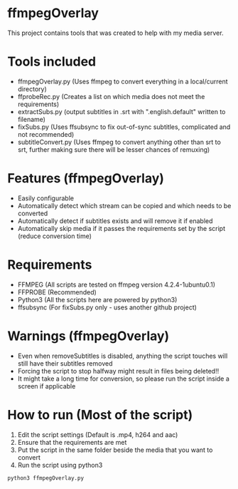 # ffmpegOverlay
This project contains tools that was created to help with my media server.

# Tools included
- ffmpegOverlay.py (Uses ffmpeg to convert everything in a local/current directory)
- ffprobeRec.py (Creates a list on which media does not meet the requirements)
- extractSubs.py (output subtitles in .srt with ".english.default" written to filename)
- fixSubs.py (Uses ffsubsync to fix out-of-sync subtitles, complicated and not recommended)
- subtitleConvert.py (Uses ffmpeg to convert anything other than srt to srt, further making sure there will be lesser chances of remuxing)

# Features (ffmpegOverlay)
- Easily configurable
- Automatically detect which stream can be copied and which needs to be converted
- Automatically detect if subtitles exists and will remove it if enabled
- Automatically skip media if it passes the requirements set by the script (reduce conversion time)

# Requirements
- FFMPEG (All scripts are tested on ffmpeg version 4.2.4-1ubuntu0.1)
- FFPROBE (Recommended)
- Python3 (All the scripts here are powered by python3)
- ffsubsync (For fixSubs.py only - uses another github project)

# Warnings (ffmpegOverlay)
- Even when removeSubtitles is disabled, anything the script touches will still have their subtitles removed
- Forcing the script to stop halfway might result in files being deleted!!
- It might take a long time for conversion, so please run the script inside a screen if applicable

# How to run (Most of the script)
1. Edit the script settings (Default is .mp4, h264 and aac)
2. Ensure that the requirements are met
3. Put the script in the same folder beside the media that you want to convert
4. Run the script using python3
```
python3 ffmpegOverlay.py
```

